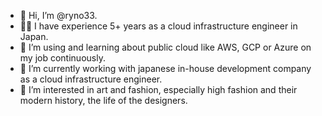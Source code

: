 - 👋 Hi, I’m @ryno33.
- 🧑‍💻 I have experience 5+ years as a cloud infrastructure engineer in Japan.
- 🌱 I’m using and learning about public cloud like AWS, GCP or Azure on my job continuously.
- 🏢 I’m currently working with japanese in-house development company as a cloud infrastructure engineer.
- 👀 I’m interested in art and fashion, especially high fashion and their modern history, the life of the designers.

<!---
ryno33/ryno33 is a ✨ special ✨ repository because its `README.md` (this file) appears on your GitHub profile.
You can click the Preview link to take a look at your changes.
--->
